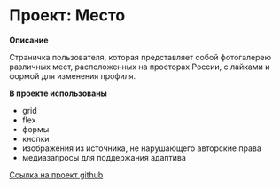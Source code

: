 # Проект: Место

**Описание**

Страничка пользователя, которая представляет собой фотогалерею различных мест, расположенных на просторах России, с лайками и формой для изменения профиля.

**В проекте использованы**
* grid
* flex
* формы
* кнопки
* изображения из источника, не нарушающего авторские права
* медиазапросы для поддержания адаптива

[Ссылка на проект github](https://github.com/anastasia-bazaeva/mesto-project)

